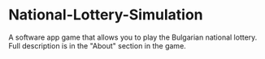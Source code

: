 # National-Lottery-Simulation
A software app game that allows you to play the Bulgarian national lottery. Full description is in the "About" section in the game.
